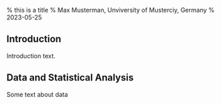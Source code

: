 % this is a title
% Max Musterman, Unviversity of Musterciy, Germany
% 2023-05-25

## Introduction

Introduction text.

## Data and Statistical Analysis

Some text about data






